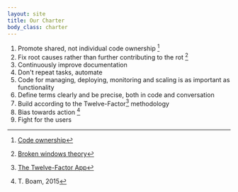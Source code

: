 ```yaml
---
layout: site
title: Our Charter
body_class: charter
---
```


1. Promote shared, not individual code ownership [^1]
1. Fix root causes rather than further contributing to
the rot [^2]
1. Continuously improve documentation
1. Don't repeat tasks, automate
1. Code for managing, deploying, monitoring and scaling is as important as functionality
1. Define terms clearly and be precise, both in code and conversation
1. Build according to the Twelve-Factor[^3] methodology
1. Bias towards action [^4] 
1. Fight for the users




[^1]: [Code ownership](https://code.facebook.com/posts/263824650408138/engineering-culture-series-code-ownership/ )
[^2]: [Broken windows theory](http://en.wikipedia.org/wiki/Broken_windows_theory)
[^3]: [The Twelve-Factor App](http://12factor.net/)
[^4]: T. Boam, 2015
